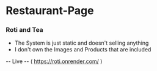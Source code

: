 # Restaurant-Page
### Roti and Tea

* The System is just static and doesn't selling anything
* I don't own the Images and Products that are included

-- Live -- ( https://roti.onrender.com/ )
